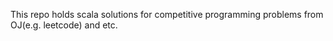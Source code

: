 
This repo holds scala solutions for competitive programming problems from OJ(e.g. leetcode) and etc.
